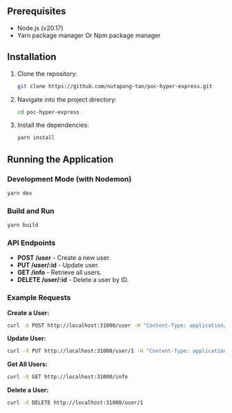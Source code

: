 ## Prerequisites
- Node.js (v20.17)
- Yarn package manager Or Npm package manager

## Installation

1. Clone the repository:
   ```bash
   git clone https://github.com/nutapong-tan/poc-hyper-express.git
   ```

2. Navigate into the project directory:
   ```bash
   cd poc-hyper-express
   ```

3. Install the dependencies:
   ```bash
   yarn install
   ```

## Running the Application

### Development Mode (with Nodemon)
```bash
yarn dev
```

### Build and Run
```bash
yarn build
```

### API Endpoints

- **POST /user** - Create a new user.
- **PUT /user/:id** - Update user.
- **GET /info** - Retrieve all users.
- **DELETE /user/:id** - Delete a user by ID.

### Example Requests

**Create a User:**
```bash
curl -X POST http://localhost:31000/user -H "Content-Type: application/json" -d '{"id": "1", "name": "John Doe", "email": "johndoe@example.com"}'
```


**Update User:**
```bash
curl -X PUT http://localhost:31000/user/1 -H "Content-Type: application/json" -d '{"name": "John Doe", "email": "johndoe@example.com"}'
```

**Get All Users:**
```bash
curl -X GET http://localhost:31000/info
```

**Delete a User:**
```bash
curl -X DELETE http://localhost:31000/user/1
```

